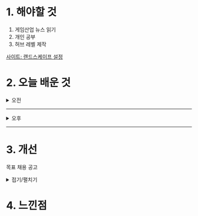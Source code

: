 
# 1. 해야할 것

1. 게임산업 뉴스 읽기 
2. 개인 공부  
3. 허브 레벨 제작

[사이트: 랜드스케이프 설정](https://ljhyunstory.tistory.com/182)


# 2. 오늘 배운 것

<details>
<summary>오전</summary>

## 오늘의 뉴스
### [기사: 대학게임잼 UNIDEV](https://www.inven.co.kr/webzine/news/?news=302749)
![image](https://github.com/user-attachments/assets/d4952b6a-7ac2-47fe-ae7d-32ea63f08ef6)
```
대학생들이 게임을 개발하는 게임잼 UNIDEV
여기서 게임 만들어서 창업을 하거나 포트폴리오로 만들어 가는거겠지?
대학때부터 게임에 대해 공부했으면 더 많은 걸 알고 활용해볼 수 있지 않았을까?
무엇보다
게임을 만들고자하는 친구들이 더 많이 생길 것 같아서 좋아보인다.
```


</details>

****

<details>
<summary>오후</summary>

## 레벨 디자인 설계
### 레벨 구조 잡기
[유튜브: 허브 월드의 목적](https://www.youtube.com/watch?v=-KUJawKKDdU)

![image](https://github.com/user-attachments/assets/f88b1a67-9bae-4b6a-aa71-1f3e8bf7ac11)

![image](https://github.com/user-attachments/assets/3fd37996-a077-438c-b8fa-08a1ef6ac1ae)


</details>

****


# 3. 개선
목표 채용 공고

<details>
<summary>접기/펼치기</summary>

![image](https://github.com/user-attachments/assets/8ebd103b-2caf-4e9f-91ed-3d5cbf73937c)

[채용공고: 레벨디자이너](https://career.nexon.com/user/recruit/member/postDetail?joinCorp=NO&reNo=20250008&currentPage=0)


</details>



# 4. 느낀점

